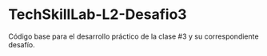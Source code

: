 # TechSkillLab-L2-Desafio3
Código base para el desarrollo práctico de la clase #3 y su correspondiente desafío.
